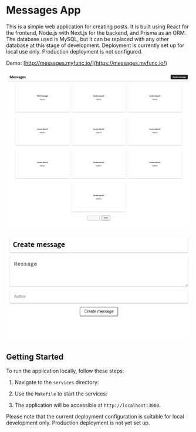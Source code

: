 # Messages App

This is a simple web application for creating posts. It is built using React for the frontend, Node.js with Next.js for the backend, and Prisma as an ORM. The database used is MySQL, but it can be replaced with any other database at this stage of development. Deployment is currently set up for local use only. Production deployment is not configured.

Demo: [http://messages.myfunc.io/](https://messages.myfunc.io/)

![Home](images/home.png)

![Create](images/create.png)

## Getting Started

To run the application locally, follow these steps:

1. Navigate to the `services` directory:

2. Use the `Makefile` to start the services:

3. The application will be accessible at `http://localhost:3000`.

Please note that the current deployment configuration is suitable for local development only. Production deployment is not yet set up.
